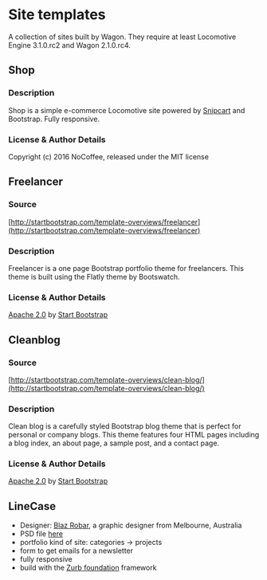 Site templates
==============

A collection of sites built by Wagon. They require at least Locomotive Engine 3.1.0.rc2 and Wagon 2.1.0.rc4.

## Shop

### Description

Shop is a simple e-commerce Locomotive site powered by [Snipcart](http://snipcart.com) and Bootstrap. Fully responsive.

### License & Author Details

Copyright (c) 2016 NoCoffee, released under the MIT license

## Freelancer

### Source

[http://startbootstrap.com/template-overviews/freelancer](http://startbootstrap.com/template-overviews/freelancer)

### Description

Freelancer is a one page Bootstrap portfolio theme for freelancers. This theme is built using the Flatly theme by Bootswatch.

### License & Author Details

[Apache 2.0](https://github.com/IronSummitMedia/startbootstrap/blob/gh-pages/LICENSE) by [Start Bootstrap](http://startbootstrap.com)


## Cleanblog

### Source

[http://startbootstrap.com/template-overviews/clean-blog/](http://startbootstrap.com/template-overviews/clean-blog/)

### Description

Clean blog is a carefully styled Bootstrap blog theme that is perfect for personal or company blogs. This theme features four HTML pages including a blog index, an about page, a sample post, and a contact page.

### License & Author Details

[Apache 2.0](https://github.com/IronSummitMedia/startbootstrap/blob/gh-pages/LICENSE) by [Start Bootstrap](http://startbootstrap.com)

## LineCase

- Designer: [Blaz Robar](http://www.blazrobar.com), a graphic designer from Melbourne, Australia
- PSD file [here](http://www.blazrobar.com/2013/free-psd-website-templates/linecase-fresh-bright-website-psd)
- portfolio kind of site: categories -> projects
- form to get emails for a newsletter
- fully responsive
- build with the [Zurb foundation](http://foundation.zurb.com) framework


